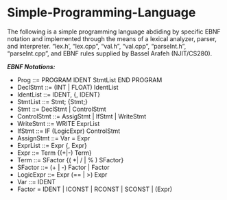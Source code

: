 # Simple-Programming-Language
The following is a simple programming language abdiding by specific EBNF notation and implemented through the means of a lexical analyzer, parser, and interpreter.  “lex.h’, “lex.cpp”, “val.h”,  “val.cpp”,  “parseInt.h”, “parseInt.cpp”, and EBNF rules supplied by Bassel Arafeh (NJIT/CS280).

***EBNF Notations:***
- Prog ::= PROGRAM IDENT StmtList END PROGRAM  
- DeclStmt ::= (INT | FLOAT) IdentList  
- IdentList ::= IDENT, {, IDENT}  
- StmtList ::= Stmt; {Stmt;} 
- Stmt ::= DeclStmt | ControlStmt  
- ControlStmt ::= AssigStmt | IfStmt | WriteStmt  
- WriteStmt ::= WRITE ExprList 
- IfStmt ::= IF (LogicExpr) ControlStmt 
- AssignStmt ::= Var = Expr 
- ExprList ::= Expr {, Expr} 
- Expr ::= Term {(+|-) Term} 
- Term ::= SFactor {( *| / | % ) SFactor}  
- SFactor ::= (+ | -) Factor | Factor 
- LogicExpr ::= Expr (== | >) Expr 
- Var ::= IDENT 
- Factor = IDENT | ICONST | RCONST | SCONST | (Expr)
